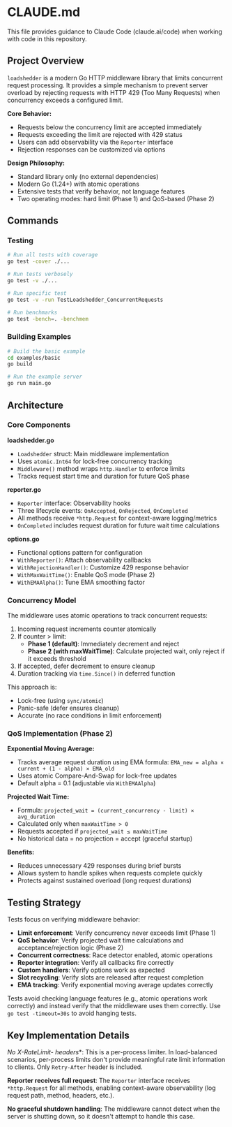 # CLAUDE.md

This file provides guidance to Claude Code (claude.ai/code) when working with code in this repository.

## Project Overview

`loadshedder` is a modern Go HTTP middleware library that limits concurrent request processing. It provides a simple mechanism to prevent server overload by rejecting requests with HTTP 429 (Too Many Requests) when concurrency exceeds a configured limit.

**Core Behavior:**
- Requests below the concurrency limit are accepted immediately
- Requests exceeding the limit are rejected with 429 status
- Users can add observability via the `Reporter` interface
- Rejection responses can be customized via options

**Design Philosophy:**
- Standard library only (no external dependencies)
- Modern Go (1.24+) with atomic operations
- Extensive tests that verify behavior, not language features
- Two operating modes: hard limit (Phase 1) and QoS-based (Phase 2)

## Commands

### Testing
```bash
# Run all tests with coverage
go test -cover ./...

# Run tests verbosely
go test -v ./...

# Run specific test
go test -v -run TestLoadshedder_ConcurrentRequests

# Run benchmarks
go test -bench=. -benchmem
```

### Building Examples
```bash
# Build the basic example
cd examples/basic
go build

# Run the example server
go run main.go
```

## Architecture

### Core Components

**loadshedder.go**
- `Loadshedder` struct: Main middleware implementation
- Uses `atomic.Int64` for lock-free concurrency tracking
- `Middleware()` method wraps `http.Handler` to enforce limits
- Tracks request start time and duration for future QoS phase

**reporter.go**
- `Reporter` interface: Observability hooks
- Three lifecycle events: `OnAccepted`, `OnRejected`, `OnCompleted`
- All methods receive `*http.Request` for context-aware logging/metrics
- `OnCompleted` includes request duration for future wait time calculations

**options.go**
- Functional options pattern for configuration
- `WithReporter()`: Attach observability callbacks
- `WithRejectionHandler()`: Customize 429 response behavior
- `WithMaxWaitTime()`: Enable QoS mode (Phase 2)
- `WithEMAAlpha()`: Tune EMA smoothing factor

### Concurrency Model

The middleware uses atomic operations to track concurrent requests:
1. Incoming request increments counter atomically
2. If counter > limit:
   - **Phase 1 (default)**: Immediately decrement and reject
   - **Phase 2 (with maxWaitTime)**: Calculate projected wait, only reject if it exceeds threshold
3. If accepted, defer decrement to ensure cleanup
4. Duration tracking via `time.Since()` in deferred function

This approach is:
- Lock-free (using `sync/atomic`)
- Panic-safe (defer ensures cleanup)
- Accurate (no race conditions in limit enforcement)

### QoS Implementation (Phase 2)

**Exponential Moving Average:**
- Tracks average request duration using EMA formula: `EMA_new = alpha × current + (1 - alpha) × EMA_old`
- Uses atomic Compare-And-Swap for lock-free updates
- Default alpha = 0.1 (adjustable via `WithEMAAlpha`)

**Projected Wait Time:**
- Formula: `projected_wait = (current_concurrency - limit) × avg_duration`
- Calculated only when `maxWaitTime > 0`
- Requests accepted if `projected_wait ≤ maxWaitTime`
- No historical data = no projection = accept (graceful startup)

**Benefits:**
- Reduces unnecessary 429 responses during brief bursts
- Allows system to handle spikes when requests complete quickly
- Protects against sustained overload (long request durations)

## Testing Strategy

Tests focus on verifying middleware behavior:
- **Limit enforcement**: Verify concurrency never exceeds limit (Phase 1)
- **QoS behavior**: Verify projected wait time calculations and acceptance/rejection logic (Phase 2)
- **Concurrent correctness**: Race detector enabled, atomic operations
- **Reporter integration**: Verify all callbacks fire correctly
- **Custom handlers**: Verify options work as expected
- **Slot recycling**: Verify slots are released after request completion
- **EMA tracking**: Verify exponential moving average updates correctly

Tests avoid checking language features (e.g., atomic operations work correctly) and instead verify that the middleware uses them correctly. Use `go test -timeout=30s` to avoid hanging tests.

## Key Implementation Details

**No X-RateLimit-* headers**: This is a per-process limiter. In load-balanced scenarios, per-process limits don't provide meaningful rate limit information to clients. Only `Retry-After` header is included.

**Reporter receives full request**: The `Reporter` interface receives `*http.Request` for all methods, enabling context-aware observability (log request path, method, headers, etc.).

**No graceful shutdown handling**: The middleware cannot detect when the server is shutting down, so it doesn't attempt to handle this case.
